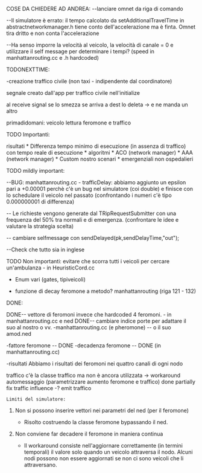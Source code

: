 COSE DA CHIEDERE AD ANDREA:
--lanciare omnet da riga di comando

--Il simulatore è errato: il tempo calcolato da setAdditionalTravelTime in abstractnetworkmanager.h tiene conto dell'accelerazione ma è finta. Omnet tira dritto e non conta l'accelerazione

--Ha senso imporre la velocità al veicolo, la velocità di canale = 0 e utilizzare il self message per determinare i tempi?
	(speed in manhattanrouting.cc e .h hardcoded)



TODONEXTTIME:

-creazione traffico civile (non taxi - indipendente dal coordinatore)

segnale creato dall'app per traffico civile nell'initialize

al receive signal se lo smezza
	se arriva a dest lo deleta -> e ne manda un altro

primadidomani:
veicolo lettura feromone e traffico


TODO Importanti:

risultati
	* Differenza tempo minimo di esecuzione (in assenza di traffico) con tempo reale di esecuzione
	* 
algoritmi
	* ACO (network manager)
	* AAA (network manager)
	* Custom nostro
scenari
	* emergenziali non ospedalieri




TODO mildly important:

--BUG: manhattanrouting.cc - trafficDelay: abbiamo aggiunto un epsilon pari a +0.00001 perchè c'è un bug nel simulatore (coi double) e finisce con lo schedulare il veicolo nel passato (confrontando i numeri c'è tipo 0.000000001 di differenza)

-- Le richieste vengono generate dal TRipRequestSubmitter con una frequenza del 50% tra normali e di emergenza. (confrontare le idee e valutare la strategia scelta)

-- cambiare selfmessage con sendDelayed(pk,sendDelayTime,"out");


--Check che tutto sia in inglese



TODO Non importanti:
evitare che scorra tutti i veicoli per cercare un'ambulanza  - in HeuristicCord.cc

* Enum vari (gates, tipiveicoli)

* funzione di decay feromone a metodo? manhattanrouting (riga 121 - 132)

DONE:

DONE-- vettore di feromoni invece che hardcoded 4 feromoni. - in manhattanrouting.cc e ned
DONE-- cambiare indice porte per adattare il suo al nostro o vv.  -manhattanrouting.cc (e pheromone) -- o il suo amod.ned

-fattore feromone -- DONE
-decadenza feromone -- DONE (in manhattanrouting.cc)

-risultati
	Abbiamo i risultati dei feromoni nei quattro canali di ogni nodo
	
traffico
	c'è la classe traffico ma non è ancora utilizzata
	-> workaround automessaggio
	(parametrizzare aumento feromone e traffico) done partially
		fix traffic influence
	-? emit traffico




	Limiti del simulatore:

1. Non si possono inserire vettori nei parametri del ned (per il feromone)
	* Risolto costruendo la classe feromone bypassando il ned.

2. Non conviene far decadere il feromone in maniera continua
	* Il workaround consiste nell'aggiornare correttamente (in termini temporali) il valore solo quando un veicolo attraversa il nodo. Alcuni nodi possono non essere aggiornati se non ci sono veicoli che li attraversano.